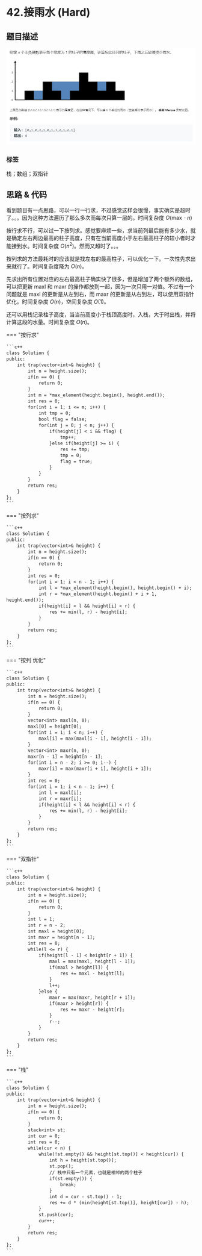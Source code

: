 # 42.接雨水 (Hard)

## 题目描述

![](42.png)

### 标签

栈；数组；双指针

## 思路 & 代码

看到题目有一点思路，可以一行一行求，不过感觉这样会很慢，事实确实是超时了。。。因为这种方法遍历了那么多次而每次只算一层的。时间复杂度 $O(\max \cdot n)$

按行求不行，可以试一下按列求。感觉要麻烦一些，求当前列最后能有多少水，就是确定左右两边最高的柱子高度，只有在当前高度小于左右最高柱子的较小者时才能接到水。时间复杂度 $O(n^2)$。然而又超时了。。。

按列求的方法最耗时的应该就是找左右的最高柱子，可以优化一下。一次性先求出来就行了。时间复杂度降为 $O(n)$。

先求出所有位置对应的左右最高柱子确实快了很多，但是增加了两个额外的数组，可以把更新 maxl 和 maxr 的操作都放到一起，因为一次只用一对值。不过有一个问题就是 maxl 的更新是从左到右，而 maxr 的更新是从右到左，可以使用双指针优化。时间复杂度 $O(n)$，空间复杂度 $O(1)$。

还可以用栈记录柱子高度，当当前高度小于栈顶高度时，入栈，大于时出栈，并将计算这段的水量。时间复杂度 $O(n)$。

=== "按行求"

    ```c++
    class Solution {
    public:
        int trap(vector<int>& height) {
            int n = height.size();
            if(n == 0) {
                return 0;
            }
            int m = *max_element(height.begin(), height.end());
            int res = 0;
            for(int i = 1; i <= m; i++) {
                int tmp = 0;
                bool flag = false;
                for(int j = 0; j < n; j++) {
                    if(height[j] < i && flag) {
                        tmp++;
                    }else if(height[j] >= i) {
                        res += tmp;
                        tmp = 0;
                        flag = true;
                    }
                }
            }
            return res;
        }
    };
    ```
    
=== "按列求"

    ```c++
    class Solution {
    public:
        int trap(vector<int>& height) {
            int n = height.size();
            if(n == 0) {
                return 0;
            }
            int res = 0;
            for(int i = 1; i < n - 1; i++) {
                int l = *max_element(height.begin(), height.begin() + i);
                int r = *max_element(height.begin() + i + 1, height.end());
                if(height[i] < l && height[i] < r) {
                    res += min(l, r) - height[i];
                }
            }
            return res;
        }
    };
    ```
    
=== "按列 优化"

    ```c++
    class Solution {
    public:
        int trap(vector<int>& height) {
            int n = height.size();
            if(n == 0) {
                return 0;
            }
            vector<int> maxl(n, 0);
            maxl[0] = height[0];
            for(int i = 1; i < n; i++) {
                maxl[i] = max(maxl[i - 1], height[i - 1]);
            }
            vector<int> maxr(n, 0);
            maxr[n - 1] = height[n - 1];
            for(int i = n - 2; i >= 0; i--) {
                maxr[i] = max(maxr[i + 1], height[i + 1]);
            }
            int res = 0;
            for(int i = 1; i < n - 1; i++) {
                int l = maxl[i];
                int r = maxr[i];
                if(height[i] < l && height[i] < r) {
                    res += min(l, r) - height[i];
                }
            }
            return res;
        }
    };
    ```
    
=== "双指针"

    ```c++
    class Solution {
    public:
        int trap(vector<int>& height) {
            int n = height.size();
            if(n == 0) {
                return 0;
            }
            int l = 1;
            int r = n - 2;
            int maxl = height[0];
            int maxr = height[n - 1];
            int res = 0;
            while(l <= r) {
                if(height[l - 1] < height[r + 1]) {
                    maxl = max(maxl, height[l - 1]);
                    if(maxl > height[l]) {
                        res += maxl - height[l];
                    }
                    l++;
                }else {
                    maxr = max(maxr, height[r + 1]);
                    if(maxr > height[r]) {
                        res += maxr - height[r];
                    }
                    r--;
                }
            }
            return res;
        }
    };
    ```
    
=== "栈"

    ```c++
    class Solution {
    public:
        int trap(vector<int>& height) {
            int n = height.size();
            if(n == 0) {
                return 0;
            }
            stack<int> st;
            int cur = 0;
            int res = 0;
            while(cur < n) {
                while(!st.empty() && height[st.top()] < height[cur]) {
                    int h = height[st.top()];
                    st.pop();
                    // 栈中只有一个元素，也就是相邻的两个柱子
                    if(st.empty()) {
                        break;
                    }
                    int d = cur - st.top() - 1;
                    res += d * (min(height[st.top()], height[cur]) - h);
                }
                st.push(cur);
                cur++;
            }
            return res;
        }
    };
    ```